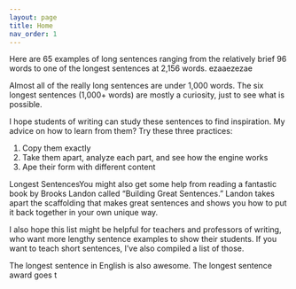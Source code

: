 ```yaml
---
layout: page
title: Home
nav_order: 1
---
```


 <link rel="shortcut icon" href="/img/logo.png" type="image/png">
 
Here are 65 examples of long sentences ranging from the relatively brief 96 words to one of the longest sentences at 2,156 words.
ezaaezezae

Almost all of the really long sentences are under 1,000 words. The six longest sentences (1,000+ words) are mostly a curiosity, just to see what is possible.

I hope students of writing can study these sentences to find inspiration. My advice on how to learn from them? Try these three practices:

1. Copy them exactly
2. Take them apart, analyze each part, and see how the engine works
3. Ape their form with different content

Longest SentencesYou might also get some help from reading a fantastic book by Brooks Landon called “Building Great Sentences.” Landon takes apart the scaffolding that makes great sentences and shows you how to put it back together in your own unique way.

I also hope this list might be helpful for teachers and professors of writing, who want more lengthy sentence examples to show their students. If you want to teach short sentences, I’ve also compiled a list of those.

The longest sentence in English is also awesome. The longest sentence award goes t

